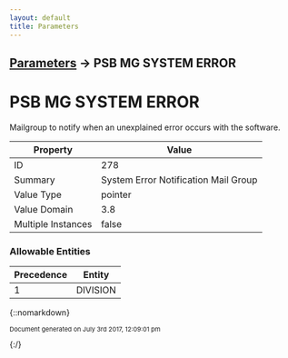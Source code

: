```yaml
---
layout: default
title: Parameters
---
```


## [Parameters](TableOfContents) &#8594; PSB MG SYSTEM ERROR
# PSB MG SYSTEM ERROR

Mailgroup to notify when an unexplained error occurs with the software.

Property | Value
--- | ---
ID | 278
Summary | System Error Notification Mail Group
Value Type | pointer
Value Domain | 3.8
Multiple Instances | false

### Allowable Entities

Precedence | Entity
--- | ---
1 | DIVISION

{::nomarkdown} <br/><p style="font-size: 11px">Document generated on July 3rd 2017, 12:09:01 pm</p>{:/}
